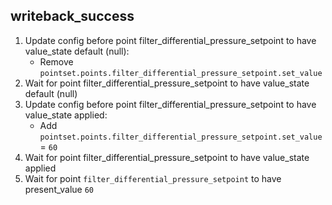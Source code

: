 
## writeback_success

1. Update config before point filter_differential_pressure_setpoint to have value_state default (null):
    * Remove `pointset.points.filter_differential_pressure_setpoint.set_value`
1. Wait for point filter_differential_pressure_setpoint to have value_state default (null)
1. Update config before point filter_differential_pressure_setpoint to have value_state applied:
    * Add `pointset.points.filter_differential_pressure_setpoint.set_value` = `60`
1. Wait for point filter_differential_pressure_setpoint to have value_state applied
1. Wait for point `filter_differential_pressure_setpoint` to have present_value `60`

